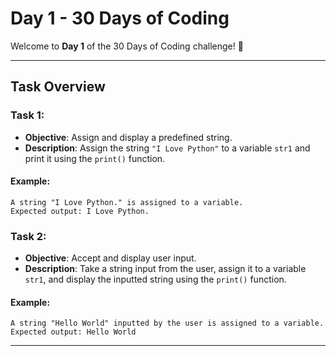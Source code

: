# Day 1 - 30 Days of Coding

Welcome to **Day 1** of the 30 Days of Coding challenge! 🚀

---

## Task Overview

### Task 1:
- **Objective**: Assign and display a predefined string.
- **Description**: Assign the string `"I Love Python"` to a variable `str1` and print it using the `print()` function.
#### Example: 
    A string "I Love Python." is assigned to a variable.
    Expected output: I Love Python.

### Task 2:
- **Objective**: Accept and display user input.
- **Description**: Take a string input from the user, assign it to a variable `str1`, and display the inputted string using the `print()` function.
#### Example: 
    A string "Hello World" inputted by the user is assigned to a variable.
    Expected output: Hello World
---
